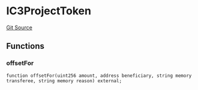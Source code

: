 # IC3ProjectToken
[Git Source](https://github.com/KlimaDAO/klimadao-solidity/blob/29fd912e7e35bfd36ad9c6e57c2a312d3aed3640/src/infinity/interfaces/IC3.sol)


## Functions
### offsetFor


```solidity
function offsetFor(uint256 amount, address beneficiary, string memory transferee, string memory reason) external;
```

